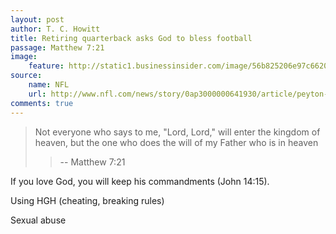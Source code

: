 ```yaml
---
layout: post
author: T. C. Howitt
title: Retiring quarterback asks God to bless football
passage: Matthew 7:21
image:
    feature: http://static1.businessinsider.com/image/56b825206e97c662008b58c2-480/peyton-manning-sb-50.jpg
source:
    name: NFL
    url: http://www.nfl.com/news/story/0ap3000000641930/article/peyton-manning-announces-retirement-from-nfl
comments: true
---
```


> Not everyone who says to me, "Lord, Lord," will enter the kingdom of heaven, but the one who does the will of my Father who is in heaven
>
>> -- Matthew 7:21

If you love God, you will keep his commandments (John 14:15).

Using HGH (cheating, breaking rules)

Sexual abuse
